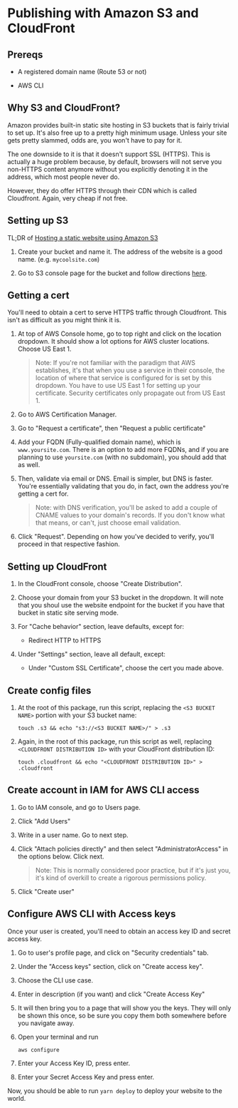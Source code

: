 # Publishing with Amazon S3 and CloudFront

## Prereqs

- A registered domain name (Route 53 or not)

- AWS CLI

## Why S3 and CloudFront?

Amazon provides built-in static site hosting in S3 buckets that is fairly trivial to set up. It's also free up to a pretty high minimum usage. Unless your site gets pretty slammed, odds are, you won't have to pay for it.

The one downside to it is that it doesn't support SSL (HTTPS). This is actually a huge problem because, by default, browsers will not serve you non-HTTPS content anymore without you explicitly denoting it in the address, which most people never do.

However, they do offer HTTPS through their CDN which is called Cloudfront. Again, very cheap if not free.


## Setting up S3

TL;DR of [Hosting a static website using Amazon S3](https://docs.aws.amazon.com/AmazonS3/latest/userguide/WebsiteHosting.html)

1. Create your bucket and name it. The address of the website is a good name. (e.g. `mycoolsite.com`)

2. Go to S3 console page for the bucket and follow directions [here](https://docs.aws.amazon.com/AmazonS3/latest/userguide/EnableWebsiteHosting.html).

## Getting a cert

You'll need to obtain a cert to serve HTTPS traffic through Cloudfront. This isn't as difficult as you might think it is.

1. At top of AWS Console home, go to top right and click on the location dropdown. It should show a lot options for AWS cluster locations. Choose US East 1. 

    > Note: If you're not familiar with the paradigm that AWS establishes, it's that when you use a service in their console, the location of where that service is configured for is set by this dropdown. You have to use US East 1 for setting up your certificate. Security certificates only propagate out from US East 1.

1. Go to AWS Certification Manager. 

1. Go to "Request a certificate", then "Request a public certificate"

1. Add your FQDN (Fully-qualified domain name), which is `www.yoursite.com`. There is an option to add more FQDNs, and if you are planning to use `yoursite.com` (with no subdomain), you should add that as well.

1. Then, validate via email or DNS. Email is simpler, but DNS is faster. You're essentially validating that you do, in fact, own the address you're getting a cert for.

    > Note: with DNS verification, you'll be asked to add a couple of CNAME values to your domain's records. If you don't know what that means, or can't, just choose email validation.

1. Click "Request". Depending on how you've decided to verify, you'll proceed in that respective fashion.

## Setting up CloudFront

1. In the CloudFront console, choose "Create Distribution".

1. Choose your domain from your S3 bucket in the dropdown. It will note that you shoul use the website endpoint for the bucket if you have that bucket in static site serving mode.

1. For "Cache behavior" section, leave defaults, except for:
    - Redirect HTTP to HTTPS

1. Under "Settings" section, leave all default, except:
    - Under "Custom SSL Certificate", choose the cert you made above.

## Create config files

1. At the root of this package, run this script, replacing the `<S3 BUCKET NAME>` portion with your S3 bucket name:

    ```
    touch .s3 && echo "s3://<S3 BUCKET NAME>/" > .s3
    ```

1. Again, in the root of this package, run this script as well, replacing `<CLOUDFRONT DISTRIBUTION ID>` with your CloudFront distribution ID:

    ```
    touch .cloudfront && echo "<CLOUDFRONT DISTRIBUTION ID>" > .cloudfront
    ```

## Create account in IAM for AWS CLI access

1. Go to IAM console, and go to Users page.

1. Click "Add Users"

1. Write in a user name. Go to next step.

1. Click "Attach policies directly" and then select "AdministratorAccess" in the options below. Click next.

    > Note: This is normally considered poor practice, but if it's just you, it's kind of overkill to create a rigorous permissions policy.

1. Click "Create user"

## Configure AWS CLI with Access keys

Once your user is created, you'll need to obtain an access key ID and secret access key.

1. Go to user's profile page, and click on "Security credentials" tab.

1. Under the "Access keys" section, click on "Create access key".

1. Choose the CLI use case.

1. Enter in description (if you want) and click "Create Access Key"

1. It will then bring you to a page that will show you the keys. They will only be shown this once, so be sure you copy them both somewhere before you navigate away.

1. Open your terminal and run 

    ```
    aws configure
    ```

1. Enter your Access Key ID, press enter.

1. Enter your Secret Access Key and press enter.

Now, you should be able to run `yarn deploy` to deploy your website to the world.